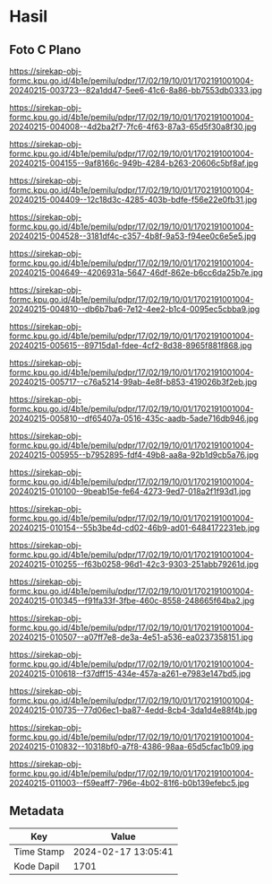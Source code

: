 # Hasil

## Foto C Plano

https://sirekap-obj-formc.kpu.go.id/4b1e/pemilu/pdpr/17/02/19/10/01/1702191001004-20240215-003723--82a1dd47-5ee6-41c6-8a86-bb7553db0333.jpg

https://sirekap-obj-formc.kpu.go.id/4b1e/pemilu/pdpr/17/02/19/10/01/1702191001004-20240215-004008--4d2ba2f7-7fc6-4f63-87a3-65d5f30a8f30.jpg

https://sirekap-obj-formc.kpu.go.id/4b1e/pemilu/pdpr/17/02/19/10/01/1702191001004-20240215-004155--9af8166c-949b-4284-b263-20606c5bf8af.jpg

https://sirekap-obj-formc.kpu.go.id/4b1e/pemilu/pdpr/17/02/19/10/01/1702191001004-20240215-004409--12c18d3c-4285-403b-bdfe-f56e22e0fb31.jpg

https://sirekap-obj-formc.kpu.go.id/4b1e/pemilu/pdpr/17/02/19/10/01/1702191001004-20240215-004528--3181df4c-c357-4b8f-9a53-f94ee0c6e5e5.jpg

https://sirekap-obj-formc.kpu.go.id/4b1e/pemilu/pdpr/17/02/19/10/01/1702191001004-20240215-004649--4206931a-5647-46df-862e-b6cc6da25b7e.jpg

https://sirekap-obj-formc.kpu.go.id/4b1e/pemilu/pdpr/17/02/19/10/01/1702191001004-20240215-004810--db6b7ba6-7e12-4ee2-b1c4-0095ec5cbba9.jpg

https://sirekap-obj-formc.kpu.go.id/4b1e/pemilu/pdpr/17/02/19/10/01/1702191001004-20240215-005615--89715da1-fdee-4cf2-8d38-8965f881f868.jpg

https://sirekap-obj-formc.kpu.go.id/4b1e/pemilu/pdpr/17/02/19/10/01/1702191001004-20240215-005717--c76a5214-99ab-4e8f-b853-419026b3f2eb.jpg

https://sirekap-obj-formc.kpu.go.id/4b1e/pemilu/pdpr/17/02/19/10/01/1702191001004-20240215-005810--df65407a-0516-435c-aadb-5ade716db946.jpg

https://sirekap-obj-formc.kpu.go.id/4b1e/pemilu/pdpr/17/02/19/10/01/1702191001004-20240215-005955--b7952895-fdf4-49b8-aa8a-92b1d9cb5a76.jpg

https://sirekap-obj-formc.kpu.go.id/4b1e/pemilu/pdpr/17/02/19/10/01/1702191001004-20240215-010100--9beab15e-fe64-4273-9ed7-018a2f1f93d1.jpg

https://sirekap-obj-formc.kpu.go.id/4b1e/pemilu/pdpr/17/02/19/10/01/1702191001004-20240215-010154--55b3be4d-cd02-46b9-ad01-6484172231eb.jpg

https://sirekap-obj-formc.kpu.go.id/4b1e/pemilu/pdpr/17/02/19/10/01/1702191001004-20240215-010255--f63b0258-96d1-42c3-9303-251abb79261d.jpg

https://sirekap-obj-formc.kpu.go.id/4b1e/pemilu/pdpr/17/02/19/10/01/1702191001004-20240215-010345--f91fa33f-3fbe-460c-8558-248665f64ba2.jpg

https://sirekap-obj-formc.kpu.go.id/4b1e/pemilu/pdpr/17/02/19/10/01/1702191001004-20240215-010507--a07ff7e8-de3a-4e51-a536-ea0237358151.jpg

https://sirekap-obj-formc.kpu.go.id/4b1e/pemilu/pdpr/17/02/19/10/01/1702191001004-20240215-010618--f37dff15-434e-457a-a261-e7983e147bd5.jpg

https://sirekap-obj-formc.kpu.go.id/4b1e/pemilu/pdpr/17/02/19/10/01/1702191001004-20240215-010735--77d06ec1-ba87-4edd-8cb4-3da1d4e88f4b.jpg

https://sirekap-obj-formc.kpu.go.id/4b1e/pemilu/pdpr/17/02/19/10/01/1702191001004-20240215-010832--10318bf0-a7f8-4386-98aa-65d5cfac1b09.jpg

https://sirekap-obj-formc.kpu.go.id/4b1e/pemilu/pdpr/17/02/19/10/01/1702191001004-20240215-011003--f59eaff7-796e-4b02-81f6-b0b139efebc5.jpg


## Metadata

| Key        | Value               |
| ---------- | ------------------- |
| Time Stamp | 2024-02-17 13:05:41 |
| Kode Dapil | 1701                |



